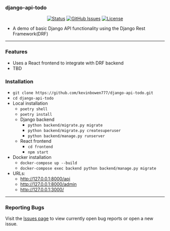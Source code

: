 ### django-api-todo

<div align="center">

  [![Status](https://img.shields.io/badge/status-active-success.svg)]()
  [![GitHub Issues](https://img.shields.io/github/issues/kevinbowen777/django-api-todo.svg)](https://github.com/kevinbowen777/django-api-todo/issues)
  [![License](https://img.shields.io/badge/license-MIT-blue.svg)](/LICENSE)

</div>

- A demo of basic Django API functionality using the Django Rest Framework(DRF)

---
### Features
 - Uses a React frontend to integrate with DRF backend
 - TBD

### Installation
 - `git clone https://github.com/kevinbowen777/django-api-todo.git`
 - `cd django-api-todo`
 - Local installation
     - `poetry shell`
     - `poetry install`
     - Django backend
         - `python backend/migrate.py migrate`
         - `python backend/migrate.py createsuperuser`
         - `python backend/manage.py runserver`
     - React frontend
         - `cd frontend`
         - `npm start`
 - Docker installation
     - `docker-compose up --build`
     - `docker-compose exec backend python backend/manage.py migrate`
 - URLs:
     - http://127.0.0.1:8000/api
     - http://127.0.0.1:8000/admin
     - http://127.0.0.1:3000/

---
### Reporting Bugs

   Visit the [Issues page](https://github.com/kevinbowen777/django-api-todo/issues)
      to view currently open bug reports or open a new issue.
